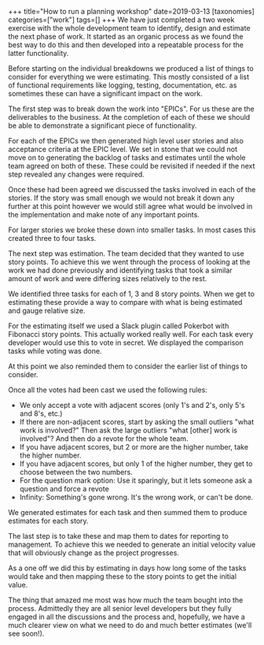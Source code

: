 +++
title="How to run a planning workshop"
date=2019-03-13
[taxonomies]
categories=["work"]
tags=[]
+++
We have just completed a two week exercise with the whole development team to identify, design and estimate the next phase of work. It started as an organic process as we found the best way to do this and then developed into a repeatable process for the latter functionality.
<!-- more -->

Before starting on the individual breakdowns we produced a list of things to consider for everything we were estimating. This mostly consisted of a list of functional requirements like logging, testing, documentation, etc. as sometimes these can have a significant impact on the work.

The first step was to break down the work into "EPICs". For us these are the deliverables to the business. At the completion of each of these we should be able to demonstrate a significant piece of functionality.

For each of the EPICs we then generated high level user stories and also acceptance criteria at the EPIC level. We set in stone that we could not move on to generating the backlog of tasks and estimates until the whole team agreed on both of these. These could be revisited if needed if the next step revealed any changes were required.

Once these had been agreed we discussed the tasks involved in each of the stories. If the story was small enough we would not break it down any further at this point however we would still agree what would be involved in the implementation and make note of any important points.

For larger stories we broke these down into smaller tasks. In most cases this created three to four tasks.

The next step was estimation. The team decided that they wanted to use story points. To achieve this we went through the process of looking at the work we had done previously and identifying tasks that took a similar amount of work and were differing sizes relatively to the rest. 

We identified three tasks for each of 1, 3 and 8 story points. When we get to estimating these provide a way to compare with what is being estimated and gauge relative size.

For the estimating itself we used a Slack plugin called Pokerbot with Fibonacci story points. This actually worked really well. For each task every developer would use this to vote in secret. We displayed the comparison tasks while voting was done.

At this point we also reminded them to consider the earlier list of things to consider.

Once all the votes had been cast we used the following rules:

- We only accept a vote with adjacent scores (only 1's and 2's, only 5's and 8's, etc.)
- If there are non-adjacent scores, start by asking the small outliers "what work is involved?" Then ask the large outliers "what [other] work is involved"? And then do a revote for the whole team.
- If you have adjacent scores, but 2 or more are the higher number, take the higher number.
- If you have adjacent scores, but only 1 of the higher number, they get to choose between the two numbers.
- For the question mark option: Use it sparingly, but it lets someone ask a question and force a revote
- Infinity: Something's gone wrong. It's the wrong work, or can't be done.

We generated estimates for each task and then summed them to produce estimates for each story.

The last step is to take these and map them to dates for reporting to management. To achieve this we needed to generate an initial velocity value that will obviously change as the project progresses. 

As a one off we did this by estimating in days how long some of the tasks would take and then mapping these to the story points to get the initial value.

The thing that amazed me most was how much the team bought into the process. Admittedly they are all senior level developers but they fully engaged in all the discussions and the process and, hopefully, we have a much clearer view on what we need to do and much better estimates (we'll see soon!).

